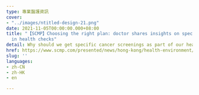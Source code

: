 ```yaml
---
type: 專業醫護資訊
cover:
- "../images/ntitled-design-21.png"
date: 2021-11-05T00:00:00.000+08:00
title: "【SCMP】Choosing the right plan: doctor shares insights on specific cancer screening
  in health checks"
detail: Why should we get specific cancer screenings as part of our health checks?
href: https://www.scmp.com/presented/news/hong-kong/health-environment/topics/cancer-screenings/article/3106575/choosing-right
slug: ''
languages:
- zh-CN
- zh-HK
- en

---
```

